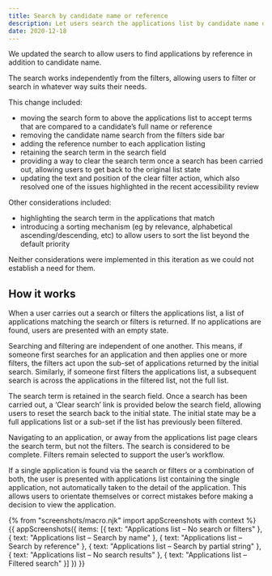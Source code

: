 ```yaml
---
title: Search by candidate name or reference
description: Let users search the applications list by candidate name or reference
date: 2020-12-18
---
```


We updated the search to allow users to find applications by reference in addition to candidate name.

The search works independently from the filters, allowing users to filter or search in whatever way suits their needs.

This change included:

- moving the search form to above the applications list to accept terms that are compared to a candidate’s full name or reference
- removing the candidate name search from the filters side bar
- adding the reference number to each application listing
- retaining the search term in the search field
- providing a way to clear the search term once a search has been carried out, allowing users to get back to the original list state
- updating the text and position of the clear filter action, which also resolved one of the issues highlighted in the recent accessibility review

Other considerations included:

- highlighting the search term in the applications that match
- introducing a sorting mechanism (eg by relevance, alphabetical ascending/descending, etc) to allow users to sort the list beyond the default priority

Neither considerations were implemented in this iteration as we could not establish a need for them.

## How it works

When a user carries out a search or filters the applications list, a list of applications matching the search or filters is returned. If no applications are found, users are presented with an empty state.

Searching and filtering are independent of one another. This means, if someone first searches for an application and then applies one or more filters, the filters act upon the sub-set of applications returned by the initial search. Similarly, if someone first filters the applications list, a subsequent search is across the applications in the filtered list, not the full list.

The search term is retained in the search field. Once a search has been carried out, a ‘Clear search’ link is provided below the search field, allowing users to reset the search back to the initial state. The initial state may be a full applications list or a sub-set if the list has previously been filtered.

Navigating to an application, or away from the applications list page clears the search term, but not the filters. The search is considered to be complete. Filters remain selected to support the user’s workflow.

If a single application is found via the search or filters or a combination of both, the user is presented with applications list containing the single application, not automatically taken to the detail of the application. This allows users to orientate themselves or correct mistakes before making a decision to view the application.


{% from "screenshots/macro.njk" import appScreenshots with context %}
{{ appScreenshots({
  items: [{
    text: "Applications list – No search or filters"
  }, {
    text: "Applications list – Search by name"
  }, {
    text: "Applications list – Search by reference"
  }, {
    text: "Applications list – Search by partial string"
  }, {
    text: "Applications list – No search results"
  }, {
    text: "Applications list – Filtered search"
  }]
}) }}
